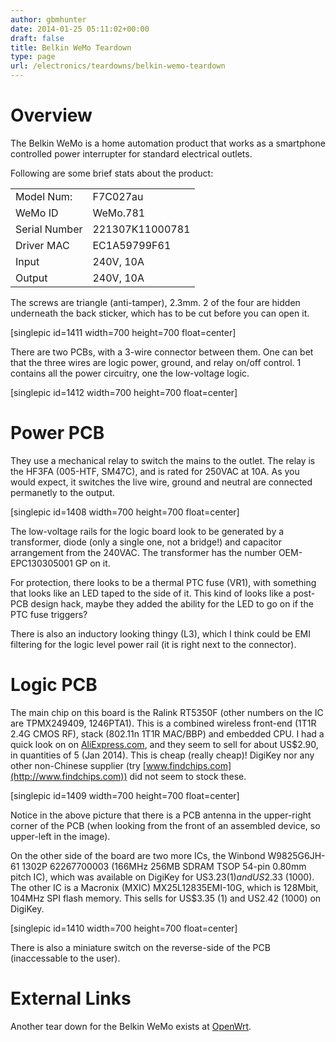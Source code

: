 ```yaml
---
author: gbmhunter
date: 2014-01-25 05:11:02+00:00
draft: false
title: Belkin WeMo Teardown
type: page
url: /electronics/teardowns/belkin-wemo-teardown
---
```


# Overview




The Belkin WeMo is a home automation product that works as a smartphone controlled power interrupter for standard electrical outlets.




Following are some brief stats about the product:


<table >
<tbody >
<tr >

<td >Model Num:
</td>

<td >F7C027au
</td>
</tr>
<tr >

<td >WeMo ID
</td>

<td >WeMo.781
</td>
</tr>
<tr >

<td >Serial Number
</td>

<td >221307K11000781
</td>
</tr>
<tr >

<td >Driver MAC
</td>

<td >EC1A59799F61
</td>
</tr>
<tr >

<td >Input
</td>

<td >240V, 10A
</td>
</tr>
<tr >

<td >Output
</td>

<td >240V, 10A
</td>
</tr>
</tbody>
</table>


The screws are triangle (anti-tamper), 2.3mm. 2 of the four are hidden underneath the back sticker, which has to be cut before you can open it.




[singlepic id=1411 width=700 height=700 float=center]




There are two PCBs, with a 3-wire connector between them. One can bet that the three wires are logic power, ground, and relay on/off control. 1 contains all the power circuitry, one the low-voltage logic.




[singlepic id=1412 width=700 height=700 float=center]




# Power PCB




They use a mechanical relay to switch the mains to the outlet. The relay is the HF3FA (005-HTF, SM47C), and is rated for 250VAC at 10A. As you would expect, it switches the live wire, ground and neutral are connected permanetly to the output.




[singlepic id=1408 width=700 height=700 float=center]




The low-voltage rails for the logic board look to be generated by a transformer, diode (only a single one, not a bridge!) and capacitor arrangement from the 240VAC. The transformer has the number OEM-EPC130305001 GP on it.




For protection, there looks to be a thermal PTC fuse (VR1), with something that looks like an LED taped to the side of it. This kind of looks like a post-PCB design hack, maybe they added the ability for the LED to go on if the PTC fuse triggers?




There is also an inductory looking thingy (L3), which I think could be EMI filtering for the logic level power rail (it is right next to the connector).




# Logic PCB




The main chip on this board is the Ralink RT5350F (other numbers on the IC are TPMX249409, 1246PTA1). This is a combined wireless front-end (1T1R 2.4G CMOS RF), stack (802.11n 1T1R MAC/BBP) and embedded CPU. I had a quick look on on [AliExpress.com](http://www.aliexpress.com/), and they seem to sell for about US$2.90, in quantities of 5 (Jan 2014). This is cheap (really cheap)! DigiKey nor any other non-Chinese supplier (try [www.findchips.com](http://www.findchips.com)) did not seem to stock these.




[singlepic id=1409 width=700 height=700 float=center]




Notice in the above picture that there is a PCB antenna in the upper-right corner of the PCB (when looking from the front of an assembled device, so upper-left in the image).




On the other side of the board are two more ICs, the Winbond W9825G6JH-61 1302P 62267700003 (166MHz 256MB SDRAM TSOP 54-pin 0.80mm pitch IC), which was available on DigiKey for US$3.23 (1) and US$2.33 (1000). The other IC is a Macronix (MXIC) MX25L12835EMI-10G, which is 128Mbit, 104MHz SPI flash memory. This sells for US$3.35 (1) and US2.42 (1000) on DigiKey.




[singlepic id=1410 width=700 height=700 float=center]




There is also a miniature switch on the reverse-side of the PCB (inaccessable to the user).




# External Links




Another tear down for the Belkin WeMo exists at [OpenWrt](http://wiki.openwrt.org/toh/belkin/f7c027).
